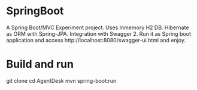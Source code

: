 # SpringBoot

A Spring Boot/MVC Experiment project. Uses Inmemory H2 DB. Hibernate as ORM with Spring-JPA. Integration with Swagger 2.
Run it as Spring boot application and access http://localhost:8080/swagger-ui.html and enjoy.

# Build and run
git clone 
cd AgentDesk
mvn spring-boot:run

